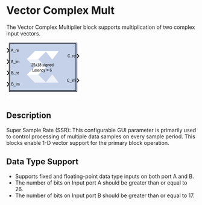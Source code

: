 # Vector Complex Mult

The Vector Complex Multiplier block supports multiplication of two
complex input vectors.

![](./Images/block.png)

## Description

Super Sample Rate (SSR): This configurable GUI parameter is primarily
used to control processing of multiple data samples on every sample
period. This blocks enable 1-D vector support for the primary block
operation.

## Data Type Support

- Supports fixed and floating-point data type inputs on both port A and
  B.
- The number of bits on Input port A should be greater than or equal to
  26.
- The number of bits on Input port B should be greater than or equal to
  17.
